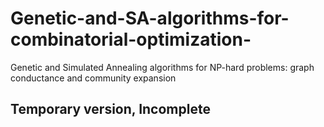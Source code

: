 # Genetic-and-SA-algorithms-for-combinatorial-optimization-
Genetic and  Simulated Annealing algorithms for NP-hard problems: graph conductance and community expansion
## Temporary version, Incomplete
